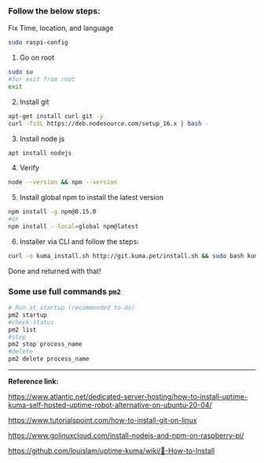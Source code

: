 ### Follow the below steps:

Fix Time, location, and language
```bash
sudo raspi-config
```
1. Go on root
```bash
sudo su
#for exit from root
exit
```
2. Install git
```bash
apt-get install curl git -y
curl -fsSL https://deb.nodesource.com/setup_16.x | bash -
```
3. Install node js
```bash
apt install nodejs
```
4. Verify 
```bash
node --version && npm --version
```
5. Install global npm to install the latest version
```bash
npm install -g npm@8.15.0
#or
npm install --local=global npm@latest
```
6. Installer via CLI and follow the steps:
```bash
curl -o kuma_install.sh http://git.kuma.pet/install.sh && sudo bash kuma_install.sh
```
Done and returned with that!


### Some use full commands `pm2`

```bash
# Run at startup (recommended to-do)
pm2 startup
#check-status
pm2 list
#stop
pm2 stop process_name
#delete
pm2 delete process_name
```

---

**Reference link:**

https://www.atlantic.net/dedicated-server-hosting/how-to-install-uptime-kuma-self-hosted-uptime-robot-alternative-on-ubuntu-20-04/ 

https://www.tutorialspoint.com/how-to-install-git-on-linux

https://www.golinuxcloud.com/install-nodejs-and-npm-on-raspberry-pi/

https://github.com/louislam/uptime-kuma/wiki/🔧-How-to-Install